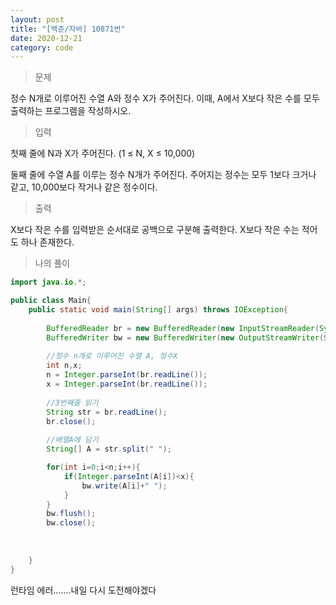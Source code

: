 ```yaml
---
layout: post
title: "[백준/자바] 10871번"
date: 2020-12-21
category: code
---
```


> 문제

정수 N개로 이루어진 수열 A와 정수 X가 주어진다. 이때, A에서 X보다 작은 수를 모두 출력하는 프로그램을 작성하시오.



> 입력

첫째 줄에 N과 X가 주어진다. (1 ≤ N, X ≤ 10,000)

둘째 줄에 수열 A를 이루는 정수 N개가 주어진다. 주어지는 정수는 모두 1보다 크거나 같고, 10,000보다 작거나 같은 정수이다.


> 출력

X보다 작은 수를 입력받은 순서대로 공백으로 구분해 출력한다. X보다 작은 수는 적어도 하나 존재한다.

> 나의 풀이

````java
import java.io.*;

public class Main{
    public static void main(String[] args) throws IOException{
    
        BufferedReader br = new BufferedReader(new InputStreamReader(System.in));
        BufferedWriter bw = new BufferedWriter(new OutputStreamWriter(System.out));
        
        //정수 n개로 이루어진 수열 A, 정수X
        int n,x;
        n = Integer.parseInt(br.readLine());
        x = Integer.parseInt(br.readLine());
        
        //3번째줄 읽기
        String str = br.readLine();
        br.close();
        
        //배열A에 담기
        String[] A = str.split(" ");

        for(int i=0;i<n;i++){
            if(Integer.parseInt(A[i])<x){
                bw.write(A[i]+" ");
            }
        }
        bw.flush();
        bw.close();
        
        
        
    }
}

`````

런타임 에러.......내일 다시 도전해야겠다
